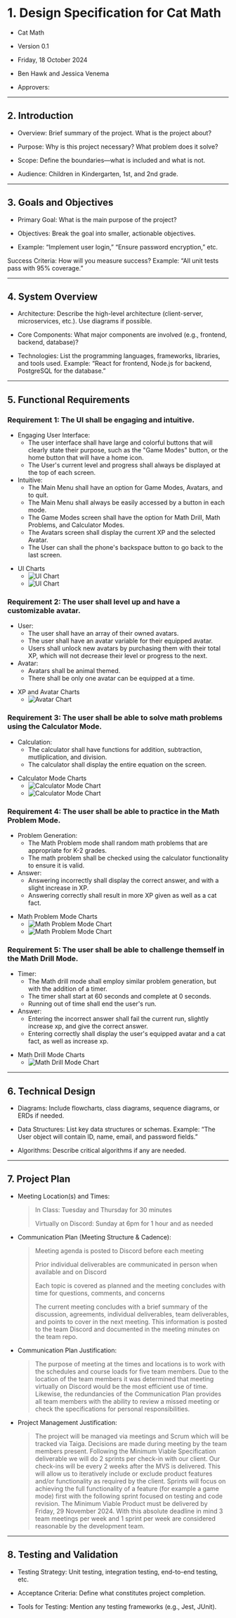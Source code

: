 # 1. Design Specification for Cat Math

* Cat Math

* Version 0.1

* Friday, 18 October 2024

* Ben Hawk and Jessica Venema

* Approvers: 


---

## 2. Introduction

* Overview:  Brief summary of the project. What is the project about?

* Purpose: Why is this project necessary? What problem does it solve?

* Scope: Define the boundaries—what is included and what is not.

* Audience: Children in Kindergarten, 1st, and 2nd grade.


---

## 3. Goals and Objectives

* Primary Goal: What is the main purpose of the project?

* Objectives: Break the goal into smaller, actionable objectives.

* Example: “Implement user login,” “Ensure password encryption,” etc.


Success Criteria: How will you measure success?
Example: “All unit tests pass with 95% coverage.”


---

## 4. System Overview

* Architecture: Describe the high-level architecture (client-server, microservices, etc.). Use diagrams if possible.

* Core Components: What major components are involved (e.g., frontend, backend, database)?

* Technologies: List the programming languages, frameworks, libraries, and tools used. Example: “React for frontend, Node.js for backend, PostgreSQL for the database.”


---

## 5. Functional Requirements

### Requirement 1: The UI shall be engaging and intuitive.
- Engaging User Interface:
   - The user interface shall have large and colorful buttons that will clearly state their purpose, such as the "Game Modes" button, or the home button that will have a home icon.
   - The User's current level and progress shall always be displayed at the top of each screen.
- Intuitive:
  - The Main Menu shall have an option for Game Modes, Avatars, and to quit.
  - The Main Menu shall always be easily accessed by a button in each mode.
  - The Game Modes screen shall have the option for Math Drill, Math Problems, and Calculator Modes.
  - The Avatars screen shall display the current XP and the selected Avatar.
  - The User can shall the phone's backspace button to go back to the last screen. 
  
* UI Charts
  - ![UI Chart](./UI2.png/)
  - ![UI Chart](./UI1.png/)

### Requirement 2: The user shall level up and have a customizable avatar.
- User:
  - The user shall have an array of their owned avatars.
  - The user shall have an avatar variable for their equipped avatar.
  - Users shall unlock new avatars by purchasing them with their total XP, which will not decrease their level or progress to the next.
- Avatar:
  - Avatars shall be animal themed.
  - There shall be only one avatar can be equipped at a time. 
  
* XP and Avatar Charts
  - ![Avatar Chart](./XPandAvatars.png/)

### Requirement 3: The user shall be able to solve math problems using the Calculator Mode. 
- Calculation:
  - The calculator shall have functions for addition, subtraction, mutliplication, and division.
  - The calculator shall display the entire equation on the screen.
  
* Calculator Mode Charts
  - ![Calculator Mode Chart](./CatMath-CalcMode-SwimLane.png/)
  - ![Calculator Mode Chart](./CatMath-CalcMode-DataFlow.png/)
  
### Requirement 4: The user shall be able to practice in the Math Problem Mode.
- Problem Generation:
  - The Math Problem mode shall random math problems that are appropriate for K-2 grades.
  - The math problem shall be checked using the calculator functionality to ensure it is valid.
- Answer:
  - Answering incorrectly shall display the correct answer, and with a slight increase in XP.
  - Answering correctly shall result in more XP given as well as a cat fact.
  
* Math Problem Mode Charts
  - ![Math Problem Mode Chart](./MathProblems1.png/)
  - ![Math Problem Mode Chart](./MathProblems2.png/)

### Requirement 5: The user shall be able to challenge themself in the Math Drill Mode.
- Timer:
  - The Math drill mode shall employ similar problem generation, but with the addition of a timer.
  - The timer shall start at 60 seconds and complete at 0 seconds.
  - Running out of time shall end the user's run. 
- Answer:
  - Entering the incorrect answer shall fail the current run, slightly increase xp, and give the correct answer.
  - Entering correctly shall display the user's equipped avatar and a cat fact, as well as increase xp.
  
* Math Drill Mode Charts
  - ![Math Drill Mode Chart](./MathDrillMode.png/)


---

## 6. Technical Design

* Diagrams: Include flowcharts, class diagrams, sequence diagrams, or ERDs if needed.

* Data Structures: List key data structures or schemas. Example: “The User object will contain ID, name, email, and password fields.”

* Algorithms: Describe critical algorithms if any are needed.


---

## 7. Project Plan

* Meeting Location(s) and Times: 
   > In Class: Tuesday and Thursday for 30 minutes 
   >
   > Virtually on Discord: Sunday at 6pm for 1 hour and as needed
* Communication Plan (Meeting Structure & Cadence): 
   > Meeting agenda is posted to Discord before each meeting
   >
   > Prior individual deliverables are communicated in person when available and on Discord 
   >
   > Each topic is covered as planned and the meeting concludes with time for questions, comments, and concerns
   >
   > The current meeting concludes with a brief summary of the discussion, agreements, individual deliverables, team deliverables, and points to cover in the next meeting. This information is posted to the team Discord and documented in the meeting minutes on the team repo.

* Communication Plan Justification:
   > The purpose of meeting at the times and locations is to work with the schedules and course loads for five team members. Due to the location of the team members it was determined that meeting virtually on Discord would be the most efficient use of time. Likewise, the redundancies of the Communication Plan provides all team members with the ability to review a missed meeting or check the specifications for personal responsibilities. 

* Project Management Justification:
   > The project will be managed via meetings and Scrum which will be tracked via Taiga. Decisions are made during meeting by the team members present. Following the Minimum Viable Specification deliverable we will do 2 sprints per check-in with our client. Our check-ins will be every 2 weeks after the MVS is delivered. This will allow us to iteratively include or exclude product features and/or functionality as required by the client. Sprints will focus on achieving the full functionality of a feature (for example a game mode) first with the following sprint focused on testing and code revision. The Minimum Viable Product must be delivered by Friday, 29 November 2024. With this absolute deadline in mind 3 team meetings per week and 1 sprint per week are considered reasonable by the development team.


---

## 8. Testing and Validation

* Testing Strategy: Unit testing, integration testing, end-to-end testing, etc.

* Acceptance Criteria: Define what constitutes project completion.

* Tools for Testing: Mention any testing frameworks (e.g., Jest, JUnit).


